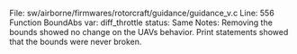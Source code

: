 File: sw/airborne/firmwares/rotorcraft/guidance/guidance_v.c
Line: 556
Function BoundAbs
var: diff_throttle
status: Same
Notes: Removing the bounds showed no change on the UAVs behavior. Print statements showed that the bounds were never broken.
